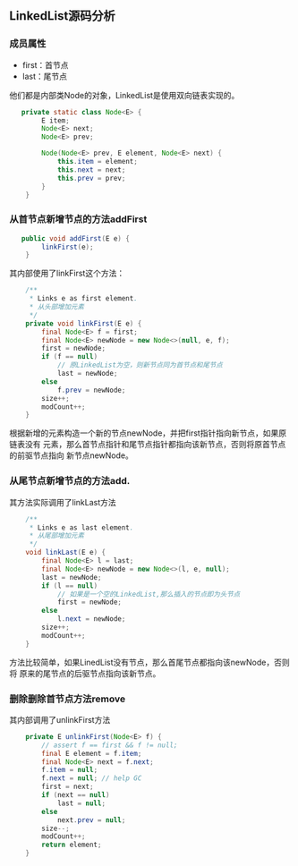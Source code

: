 ## LinkedList源码分析

### 成员属性
- first：首节点
- last：尾节点

他们都是内部类Node的对象，LinkedList是使用双向链表实现的。
```java
   private static class Node<E> {
        E item;
        Node<E> next;
        Node<E> prev;

        Node(Node<E> prev, E element, Node<E> next) {
            this.item = element;
            this.next = next;
            this.prev = prev;
        }
    }
```

### 从首节点新增节点的方法addFirst
```java
   public void addFirst(E e) {
        linkFirst(e);
    }
```
其内部使用了linkFirst这个方法：
```java
    /**
     * Links e as first element.
     * 从头部增加元素
     */
    private void linkFirst(E e) {
        final Node<E> f = first;
        final Node<E> newNode = new Node<>(null, e, f);
        first = newNode;
        if (f == null)
            // 原LinkedList为空，则新节点同为首节点和尾节点
            last = newNode;
        else
            f.prev = newNode;
        size++;
        modCount++;
    }
```
根据新增的元素构造一个新的节点newNode，并把first指针指向新节点，如果原链表没有
元素，那么首节点指针和尾节点指针都指向该新节点，否则将原首节点的前驱节点指向
新节点newNode。

### 从尾节点新增节点的方法add.
其方法实际调用了linkLast方法
```java
    /**
     * Links e as last element.
     * 从尾部增加元素
     */
    void linkLast(E e) {
        final Node<E> l = last;
        final Node<E> newNode = new Node<>(l, e, null);
        last = newNode;
        if (l == null)
            // 如果是一个空的LinkedList,那么插入的节点即为头节点
            first = newNode;
        else
            l.next = newNode;
        size++;
        modCount++;
    }
```
方法比较简单，如果LinedList没有节点，那么首尾节点都指向该newNode，否则将
原来的尾节点的后驱节点指向该新节点。

### 删除删除首节点方法remove
其内部调用了unlinkFirst方法
```java
    private E unlinkFirst(Node<E> f) {
        // assert f == first && f != null;
        final E element = f.item;
        final Node<E> next = f.next;
        f.item = null;
        f.next = null; // help GC
        first = next;
        if (next == null)
            last = null;
        else
            next.prev = null;
        size--;
        modCount++;
        return element;
    }
```




